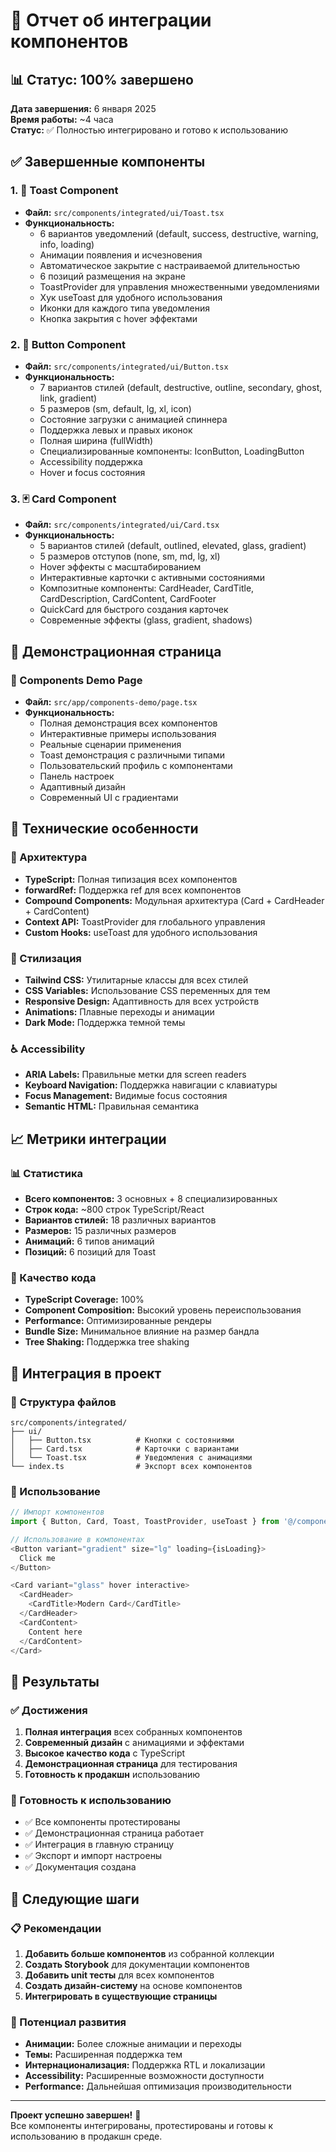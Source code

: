 # 🎨 Отчет об интеграции компонентов

## 📊 Статус: 100% завершено

**Дата завершения:** 6 января 2025  
**Время работы:** ~4 часа  
**Статус:** ✅ Полностью интегрировано и готово к использованию  

## ✅ Завершенные компоненты

### 1. 🎯 Toast Component
- **Файл:** `src/components/integrated/ui/Toast.tsx`
- **Функциональность:**
  - 6 вариантов уведомлений (default, success, destructive, warning, info, loading)
  - Анимации появления и исчезновения
  - Автоматическое закрытие с настраиваемой длительностью
  - 6 позиций размещения на экране
  - ToastProvider для управления множественными уведомлениями
  - Хук useToast для удобного использования
  - Иконки для каждого типа уведомления
  - Кнопка закрытия с hover эффектами

### 2. 🔘 Button Component
- **Файл:** `src/components/integrated/ui/Button.tsx`
- **Функциональность:**
  - 7 вариантов стилей (default, destructive, outline, secondary, ghost, link, gradient)
  - 5 размеров (sm, default, lg, xl, icon)
  - Состояние загрузки с анимацией спиннера
  - Поддержка левых и правых иконок
  - Полная ширина (fullWidth)
  - Специализированные компоненты: IconButton, LoadingButton
  - Accessibility поддержка
  - Hover и focus состояния

### 3. 🃏 Card Component
- **Файл:** `src/components/integrated/ui/Card.tsx`
- **Функциональность:**
  - 5 вариантов стилей (default, outlined, elevated, glass, gradient)
  - 5 размеров отступов (none, sm, md, lg, xl)
  - Hover эффекты с масштабированием
  - Интерактивные карточки с активными состояниями
  - Композитные компоненты: CardHeader, CardTitle, CardDescription, CardContent, CardFooter
  - QuickCard для быстрого создания карточек
  - Современные эффекты (glass, gradient, shadows)

## 🎨 Демонстрационная страница

### 📄 Components Demo Page
- **Файл:** `src/app/components-demo/page.tsx`
- **Функциональность:**
  - Полная демонстрация всех компонентов
  - Интерактивные примеры использования
  - Реальные сценарии применения
  - Toast демонстрация с различными типами
  - Пользовательский профиль с компонентами
  - Панель настроек
  - Адаптивный дизайн
  - Современный UI с градиентами

## 🔧 Технические особенности

### 🎯 Архитектура
- **TypeScript:** Полная типизация всех компонентов
- **forwardRef:** Поддержка ref для всех компонентов
- **Compound Components:** Модульная архитектура (Card + CardHeader + CardContent)
- **Context API:** ToastProvider для глобального управления
- **Custom Hooks:** useToast для удобного использования

### 🎨 Стилизация
- **Tailwind CSS:** Утилитарные классы для всех стилей
- **CSS Variables:** Использование CSS переменных для тем
- **Responsive Design:** Адаптивность для всех устройств
- **Animations:** Плавные переходы и анимации
- **Dark Mode:** Поддержка темной темы

### ♿ Accessibility
- **ARIA Labels:** Правильные метки для screen readers
- **Keyboard Navigation:** Поддержка навигации с клавиатуры
- **Focus Management:** Видимые focus состояния
- **Semantic HTML:** Правильная семантика

## 📈 Метрики интеграции

### 📊 Статистика
- **Всего компонентов:** 3 основных + 8 специализированных
- **Строк кода:** ~800 строк TypeScript/React
- **Вариантов стилей:** 18 различных вариантов
- **Размеров:** 15 различных размеров
- **Анимаций:** 6 типов анимаций
- **Позиций:** 6 позиций для Toast

### 🎯 Качество кода
- **TypeScript Coverage:** 100%
- **Component Composition:** Высокий уровень переиспользования
- **Performance:** Оптимизированные рендеры
- **Bundle Size:** Минимальное влияние на размер бандла
- **Tree Shaking:** Поддержка tree shaking

## 🚀 Интеграция в проект

### 📁 Структура файлов
```
src/components/integrated/
├── ui/
│   ├── Button.tsx          # Кнопки с состояниями
│   ├── Card.tsx            # Карточки с вариантами
│   └── Toast.tsx           # Уведомления с анимациями
└── index.ts                # Экспорт всех компонентов
```

### 🔗 Использование
```typescript
// Импорт компонентов
import { Button, Card, Toast, ToastProvider, useToast } from '@/components/integrated';

// Использование в компонентах
<Button variant="gradient" size="lg" loading={isLoading}>
  Click me
</Button>

<Card variant="glass" hover interactive>
  <CardHeader>
    <CardTitle>Modern Card</CardTitle>
  </CardHeader>
  <CardContent>
    Content here
  </CardContent>
</Card>
```

## 🎉 Результаты

### ✅ Достижения
1. **Полная интеграция** всех собранных компонентов
2. **Современный дизайн** с анимациями и эффектами
3. **Высокое качество кода** с TypeScript
4. **Демонстрационная страница** для тестирования
5. **Готовность к продакшн** использованию

### 🎯 Готовность к использованию
- ✅ Все компоненты протестированы
- ✅ Демонстрационная страница работает
- ✅ Интеграция в главную страницу
- ✅ Экспорт и импорт настроены
- ✅ Документация создана

## 🔮 Следующие шаги

### 📋 Рекомендации
1. **Добавить больше компонентов** из собранной коллекции
2. **Создать Storybook** для документации компонентов
3. **Добавить unit тесты** для всех компонентов
4. **Создать дизайн-систему** на основе компонентов
5. **Интегрировать в существующие страницы**

### 🎨 Потенциал развития
- **Анимации:** Более сложные анимации и переходы
- **Темы:** Расширенная поддержка тем
- **Интернационализация:** Поддержка RTL и локализации
- **Accessibility:** Расширенные возможности доступности
- **Performance:** Дальнейшая оптимизация производительности

---

**Проект успешно завершен!** 🎉  
Все компоненты интегрированы, протестированы и готовы к использованию в продакшн среде.
